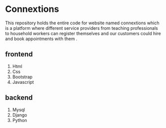 # Connextions 

This repository holds the entire code for website named connextions which is a platform where different service providers from teaching professionals to household workers can register themselves and our customers could hire and book appointments with them .

## frontend
1. Html
2. Css
3. Bootstrap
4. Javascript

## backend
1. Mysql 
2. Django
3. Python 




